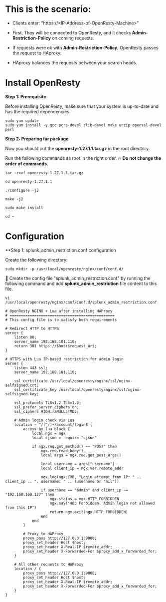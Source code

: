# This is the scenario:

+ Clients enter: "https://\<IP-Address-of-OpenResty-Machine\>"

+ First, They will be connected to OpenResty, and it checks **Admin-Restriction-Policy** on coming requests.

+ If requests were ok with **Admin-Restriction-Policy**, OpenResty passes the request to HAproxy.

+ HAproxy balances the requests between your search heads.

# Install OpenResty

**Step 1: Prerequisite**

Before installing OpenResty, make sure that your system is up-to-date and has the required dependencies.
```
sudo yum update
sudo yum install -y gcc pcre-devel zlib-devel make unzip openssl-devel perl
```

**Step 2: Preparing tar package**

Now you should put the **openresty-1.27.1.1.tar.gz** in the root directory.

Run the following commands as root in the right order. 🔥 **Do not change the order of commands.**

```
tar -zxvf openresty-1.27.1.1.tar.gz
```

```
cd openresty-1.27.1.1
```

```
./configure -j2
```

```
make -j2
```

```
sudo make install
```

```
cd ~
```

# Configuration

**Step 1: splunk_admin_restriction.conf configuration

Create the following directory:

```
sudo mkdir -p /usr/local/openresty/nginx/conf/conf.d/
```

🧐 Create the config file "splunk_admin_restriction.conf" by running the following command and add **splunk_admin_restriction** file content to this file.
```
vi /usr/local/openresty/nginx/conf/conf.d/splunk_admin_restriction.conf
```

```
# OpenResty NGINX + Lua after installing HAProxy
# ===============================================
# This config file is to satisfy both requirements

# Redirect HTTP to HTTPS
server {
    listen 80;
    server_name 192.168.101.110;
    return 301 https://$host$request_uri;
}

# HTTPS with Lua IP-based restriction for admin login
server {
    listen 443 ssl;
    server_name 192.168.101.110;

    ssl_certificate /usr/local/openresty/nginx/ssl/nginx-selfsigned.crt;
    ssl_certificate_key /usr/local/openresty/nginx/ssl/nginx-selfsigned.key;

    ssl_protocols TLSv1.2 TLSv1.3;
    ssl_prefer_server_ciphers on;
    ssl_ciphers HIGH:!aNULL:!MD5;

    # Admin login check via Lua
    location ~ ^/[^/]+/account/login$ {
        access_by_lua_block {
            local ngx = ngx
            local cjson = require "cjson"

            if ngx.req.get_method() == "POST" then
                ngx.req.read_body()
                local args = ngx.req.get_post_args()

                local username = args["username"]
                local client_ip = ngx.var.remote_addr

                ngx.log(ngx.ERR, "Login attempt from IP: " .. client_ip .. ", username: " .. (username or "nil"))

                if username == "admin" and client_ip ~= "192.168.100.127" then
                    ngx.status = ngx.HTTP_FORBIDDEN
                    ngx.say("403 Forbidden: Admin login not allowed from this IP")
                    return ngx.exit(ngx.HTTP_FORBIDDEN)
                end
            end
        }

        # Proxy to HAProxy
        proxy_pass http://127.0.0.1:9000;
        proxy_set_header Host $host;
        proxy_set_header X-Real-IP $remote_addr;
        proxy_set_header X-Forwarded-For $proxy_add_x_forwarded_for;
    }

    # All other requests to HAProxy
    location / {
        proxy_pass http://127.0.0.1:9000;
        proxy_set_header Host $host;
        proxy_set_header X-Real-IP $remote_addr;
        proxy_set_header X-Forwarded-For $proxy_add_x_forwarded_for;
    }
}
```
